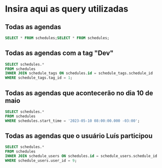 # Insira aqui as query utilizadas

## Todas as agendas

```sql
SELECT * FROM schedules;SELECT * FROM schedules;
```

## Todas as agendas com a tag "Dev"

```sql
SELECT schedules.*
FROM schedules
INNER JOIN schedule_tags ON schedules.id = schedule_tags.schedule_id
WHERE schedule_tags.tag_id = 1;
```

## Todas as agendas que acontecerão no dia 10 de maio

```sql
SELECT schedules.*
FROM schedules
WHERE schedules.start_time = '2023-05-10 08:00:00.000 -03:00';
```

## Todas as agendas que o usuário Luís participou

```sql
SELECT schedules.*
FROM schedules
INNER JOIN schedule_users ON schedules.id = schedule_users.schedule_id
WHERE schedule_users.user_id = 9;
```
